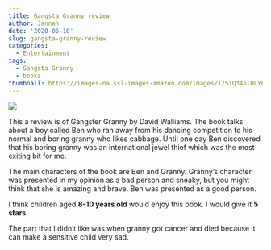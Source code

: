 ```yaml
---
title: Gangsta Granny review
author: Jannah
date: '2020-06-10'
slug: gangsta-granny-review
categories:
  - Entertainment
tags:
  - Gangsta Granny
  - books
thumbnail: https://images-na.ssl-images-amazon.com/images/I/51Q34nlOLYL.jpg
---
```


![](https://images-na.ssl-images-amazon.com/images/I/51Q34nlOLYL.jpg)

This a review is of Gangster Granny by David Walliams. The book talks about a boy called Ben who ran away from his dancing competition to his normal and boring granny who likes cabbage. Until one day Ben discovered that his boring granny was an international jewel thief which was the most exiting bit for me.

The main characters of the book are Ben and Granny. Granny’s character was
presented in my opinion as a bad person and sneaky, but you might think that she
is amazing and brave. Ben was presented as a good person.

I think children aged **8-10 years old** would enjoy this book. I would give it **5 stars**.

The part that I didn’t like was when granny got cancer and died because it can make a sensitive child very sad.

<br>
<br>
